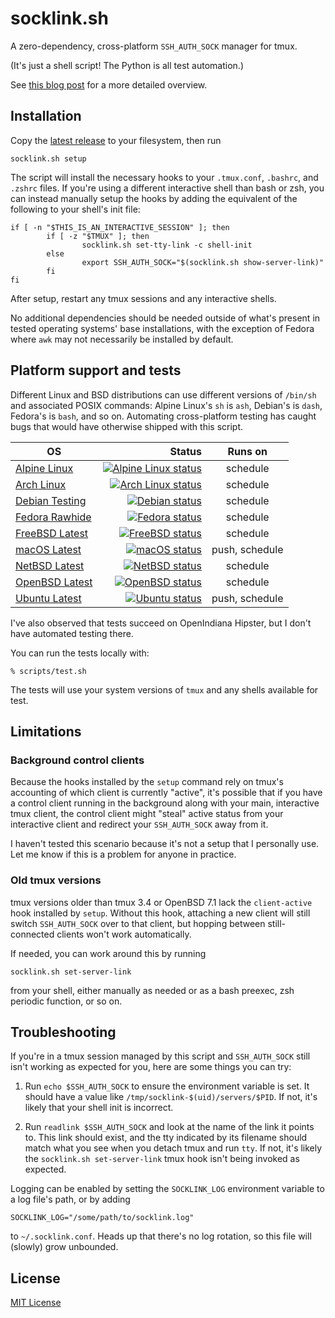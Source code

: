 # socklink.sh

A zero-dependency, cross-platform `SSH_AUTH_SOCK` manager for tmux.

(It's just a shell script!  The Python is all test automation.)

See [this blog post](https://markshroyer.com/2025/09/socklink/) for a more
detailed overview.

## Installation

Copy the [latest release](https://github.com/mshroyer/socklink/releases) to
your filesystem, then run

```
socklink.sh setup
```

The script will install the necessary hooks to your `.tmux.conf`, `.bashrc`,
and `.zshrc` files.  If you're using a different interactive shell than bash
or zsh, you can instead manually setup the hooks by adding the equivalent of
the following to your shell's init file:

```
if [ -n "$THIS_IS_AN_INTERACTIVE_SESSION" ]; then
        if [ -z "$TMUX" ]; then
                socklink.sh set-tty-link -c shell-init
        else
                export SSH_AUTH_SOCK="$(socklink.sh show-server-link)"
        fi
fi
```

After setup, restart any tmux sessions and any interactive shells.

No additional dependencies should be needed outside of what's present in
tested operating systems' base installations, with the exception of Fedora
where `awk` may not necessarily be installed by default.

## Platform support and tests

Different Linux and BSD distributions can use different versions of `/bin/sh`
and associated POSIX commands: Alpine Linux's `sh` is `ash`, Debian's is
`dash`, Fedora's is `bash`, and so on.  Automating cross-platform testing has
caught bugs that would have otherwise shipped with this script.

| OS                                                                             |                                                                                                                                                                       Status | Runs on        |
|--------------------------------------------------------------------------------|-----------------------------------------------------------------------------------------------------------------------------------------------------------------------------:|:--------------:|
| [Alpine Linux](https://man.sr.ht/builds.sr.ht/compatibility.md#alpine-linux)   |                                                 [![Alpine Linux status](https://builds.sr.ht/~mshroyer/socklink/alpine.svg)](https://builds.sr.ht/~mshroyer/socklink/alpine) | schedule       |
| [Arch Linux](https://man.sr.ht/builds.sr.ht/compatibility.md#arch-linux)       |                                             [![Arch Linux status](https://builds.sr.ht/~mshroyer/socklink/archlinux.svg)](https://builds.sr.ht/~mshroyer/socklink/archlinux) | schedule       |
| [Debian Testing](https://man.sr.ht/builds.sr.ht/compatibility.md#debian)       |                                                       [![Debian status](https://builds.sr.ht/~mshroyer/socklink/debian.svg)](https://builds.sr.ht/~mshroyer/socklink/debian) | schedule       |
| [Fedora Rawhide](https://man.sr.ht/builds.sr.ht/compatibility.md#fedora-linux) |                                                       [![Fedora status](https://builds.sr.ht/~mshroyer/socklink/fedora.svg)](https://builds.sr.ht/~mshroyer/socklink/fedora) | schedule       |
| [FreeBSD Latest](https://man.sr.ht/builds.sr.ht/compatibility.md#freebsd)      |                                                    [![FreeBSD status](https://builds.sr.ht/~mshroyer/socklink/freebsd.svg)](https://builds.sr.ht/~mshroyer/socklink/freebsd) | schedule       |
| [macOS Latest](https://github.com/actions/runner-images)                       |    [![macOS status](https://github.com/mshroyer/socklink/actions/workflows/test-macos.yml/badge.svg)](https://github.com/mshroyer/socklink/actions/workflows/test-macos.yml) | push, schedule |
| [NetBSD Latest](https://man.sr.ht/builds.sr.ht/compatibility.md#netbsd)        |                                                       [![NetBSD status](https://builds.sr.ht/~mshroyer/socklink/netbsd.svg)](https://builds.sr.ht/~mshroyer/socklink/netbsd) | schedule       |
| [OpenBSD Latest](https://man.sr.ht/builds.sr.ht/compatibility.md#openbsd)      |                                                    [![OpenBSD status](https://builds.sr.ht/~mshroyer/socklink/openbsd.svg)](https://builds.sr.ht/~mshroyer/socklink/openbsd) | schedule       |
| [Ubuntu Latest](https://github.com/actions/runner-images)                      | [![Ubuntu status](https://github.com/mshroyer/socklink/actions/workflows/test-ubuntu.yml/badge.svg)](https://github.com/mshroyer/socklink/actions/workflows/test-ubuntu.yml) | push, schedule |

I've also observed that tests succeed on OpenIndiana Hipster, but I don't have
automated testing there.

You can run the tests locally with:

```
% scripts/test.sh
```

The tests will use your system versions of `tmux` and any shells available for
test.

## Limitations

### Background control clients

Because the hooks installed by the `setup` command rely on tmux's accounting
of which client is currently "active", it's possible that if you have a
control client running in the background along with your main, interactive
tmux client, the control client might "steal" active status from your
interactive client and redirect your `SSH_AUTH_SOCK` away from it.

I haven't tested this scenario because it's not a setup that I personally use.
Let me know if this is a problem for anyone in practice.

### Old tmux versions

tmux versions older than tmux 3.4 or OpenBSD 7.1 lack the `client-active` hook
installed by `setup`.  Without this hook, attaching a new client will still
switch `SSH_AUTH_SOCK` over to that client, but hopping between
still-connected clients won't work automatically.

If needed, you can work around this by running

```
socklink.sh set-server-link
```

from your shell, either manually as needed or as a bash preexec, zsh periodic
function, or so on.

## Troubleshooting

If you're in a tmux session managed by this script and `SSH_AUTH_SOCK` still
isn't working as expected for you, here are some things you can try:

1. Run `echo $SSH_AUTH_SOCK` to ensure the environment variable is set.  It should
   have a value like `/tmp/socklink-$(uid)/servers/$PID`.  If not, it's likely
   that your shell init is incorrect.

2. Run `readlink $SSH_AUTH_SOCK` and look at the name of the link it points
   to.  This link should exist, and the tty indicated by its filename should
   match what you see when you detach tmux and run `tty`.  If not, it's likely
   the `socklink.sh set-server-link` tmux hook isn't being invoked as
   expected.

Logging can be enabled by setting the `SOCKLINK_LOG` environment variable to a
log file's path, or by adding

```
SOCKLINK_LOG="/some/path/to/socklink.log"
```

to `~/.socklink.conf`.  Heads up that there's no log rotation, so this file
will (slowly) grow unbounded.

## License

[MIT License](LICENSE.txt)

